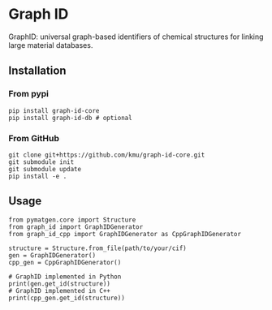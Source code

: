 # Graph ID
GraphID: universal graph-based identifiers of chemical structures for linking large material databases.

## Installation 

### From pypi

```
pip install graph-id-core
pip install graph-id-db # optional
```

### From GitHub

```
git clone git+https://github.com/kmu/graph-id-core.git
git submodule init
git submodule update
pip install -e .
```

## Usage

```
from pymatgen.core import Structure
from graph_id import GraphIDGenerator
from graph_id_cpp import GraphIDGenerator as CppGraphIDGenerator

structure = Structure.from_file(path/to/your/cif)
gen = GraphIDGenerator()
cpp_gen = CppGraphIDGenerator()

# GraphID implemented in Python
print(gen.get_id(structure))
# GraphID implemented in C++
print(cpp_gen.get_id(structure))